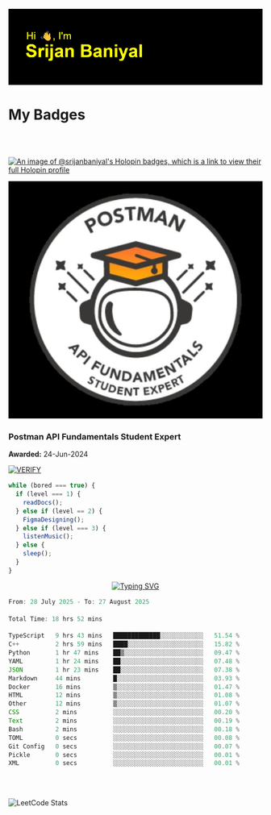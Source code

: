 ![Header](./header.png)

# My Badges

<Br />
<Br />

[![An image of @srijanbaniyal's Holopin badges, which is a link to view their full Holopin profile](https://holopin.me/srijanbaniyal)](https://holopin.io/@srijanbaniyal)

[![Postman API Fundamentals Student Expert](/Postman.jpeg)](https://api.badgr.io/public/assertions/r9BLLy0oTfKJBbkGuDI1zA)

### Postman API Fundamentals Student Expert

**Awarded:** 24-Jun-2024

[![VERIFY](https://img.shields.io/badge/VERIFY-blue)](https://badgecheck.io?url=https%3A%2F%2Fapi.badgr.io%2Fpublic%2Fassertions%2Fr9BLLy0oTfKJBbkGuDI1zA)

```javascript
while (bored === true) {
  if (level === 1) {
    readDocs();
  } else if (level == 2) {
    FigmaDesigning();
  } else if (level === 3) {
    listenMusic();
  } else {
    sleep();
  }
}
```

<p align="center">
  <a href="https://git.io/typing-svg"><img src="https://readme-typing-svg.demolab.com?font=Tilt+Prism&size=30&pause=1000&color=0FF75B&center=true&vCenter=true&width=800&height=80&lines=Time+spent+on+various+Programming+languages" alt="Typing SVG" /></a>
</p>

<!--START_SECTION:waka-->

```TypeScript
From: 28 July 2025 - To: 27 August 2025

Total Time: 18 hrs 52 mins

TypeScript   9 hrs 43 mins   █████████████░░░░░░░░░░░░   51.54 %
C++          2 hrs 59 mins   ████░░░░░░░░░░░░░░░░░░░░░   15.82 %
Python       1 hr 47 mins    ██▒░░░░░░░░░░░░░░░░░░░░░░   09.47 %
YAML         1 hr 24 mins    ██░░░░░░░░░░░░░░░░░░░░░░░   07.48 %
JSON         1 hr 23 mins    ██░░░░░░░░░░░░░░░░░░░░░░░   07.38 %
Markdown     44 mins         █░░░░░░░░░░░░░░░░░░░░░░░░   03.93 %
Docker       16 mins         ▒░░░░░░░░░░░░░░░░░░░░░░░░   01.47 %
HTML         12 mins         ▒░░░░░░░░░░░░░░░░░░░░░░░░   01.08 %
Other        12 mins         ▒░░░░░░░░░░░░░░░░░░░░░░░░   01.07 %
CSS          2 mins          ░░░░░░░░░░░░░░░░░░░░░░░░░   00.20 %
Text         2 mins          ░░░░░░░░░░░░░░░░░░░░░░░░░   00.19 %
Bash         2 mins          ░░░░░░░░░░░░░░░░░░░░░░░░░   00.18 %
TOML         0 secs          ░░░░░░░░░░░░░░░░░░░░░░░░░   00.08 %
Git Config   0 secs          ░░░░░░░░░░░░░░░░░░░░░░░░░   00.07 %
Pickle       0 secs          ░░░░░░░░░░░░░░░░░░░░░░░░░   00.01 %
XML          0 secs          ░░░░░░░░░░░░░░░░░░░░░░░░░   00.01 %
```

<!--END_SECTION:waka-->

<Br />
<Br />

![LeetCode Stats](https://leetcard.jacoblin.cool/Srijan-Baniyal?theme=dark&font=Rasa&ext=contest)
